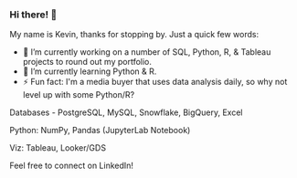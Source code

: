 ### Hi there! 👋

My name is Kevin, thanks for stopping by. Just a quick few words:
- 🔭 I’m currently working on a number of SQL, Python, R, & Tableau projects to round out my portfolio.
- 🌱 I’m currently learning Python & R.
- ⚡ Fun fact: I'm a media buyer that uses data analysis daily, so why not level up with some Python/R?

Databases - PostgreSQL, MySQL, Snowflake, BigQuery, Excel

Python: NumPy, Pandas (JupyterLab Notebook)

Viz: Tableau, Looker/GDS

Feel free to connect on LinkedIn! 

